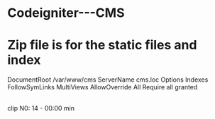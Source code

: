 # Codeigniter---CMS
# Zip file is for the static files and index

<div>
	<VirtualHost *:80>
		DocumentRoot /var/www/cms
		ServerName cms.loc
		<Directory /var/www/cms>
			Options Indexes FollowSymLinks MultiViews
			AllowOverride All
			Require all granted
		</Directory>
	</VirtualHost>
<div>

<br>

<p>clip N0: 14 - 00:00 min</p>
